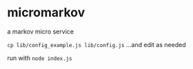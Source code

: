 # micromarkov
a markov micro service

`cp lib/config_example.js lib/config.js`
...and edit as needed

run with `node index.js`
